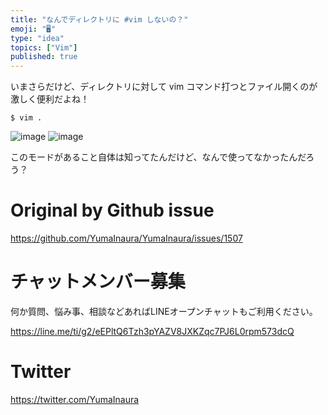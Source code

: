 ```yaml
---
title: "なんでディレクトリに #vim しないの？"
emoji: "🖥"
type: "idea"
topics: ["Vim"]
published: true
---
```


いまさらだけど、ディレクトリに対して vim コマンド打つとファイル開くのが激しく便利だよね！

`$ vim .`

![image](https://user-images.githubusercontent.com/13635059/56872653-827dc600-6a66-11e9-93d1-db4d591019bc.png)
![image](https://user-images.githubusercontent.com/13635059/56872685-d38dba00-6a66-11e9-9def-8f126ea9fbba.png)

このモードがあること自体は知ってたんだけど、なんで使ってなかったんだろう？

# Original by Github issue

https://github.com/YumaInaura/YumaInaura/issues/1507








<!-- Update From Qiita API -->

# チャットメンバー募集


何か質問、悩み事、相談などあればLINEオープンチャットもご利用ください。

https://line.me/ti/g2/eEPltQ6Tzh3pYAZV8JXKZqc7PJ6L0rpm573dcQ





# Twitter


https://twitter.com/YumaInaura


<!-- Update From Qiita API -->


